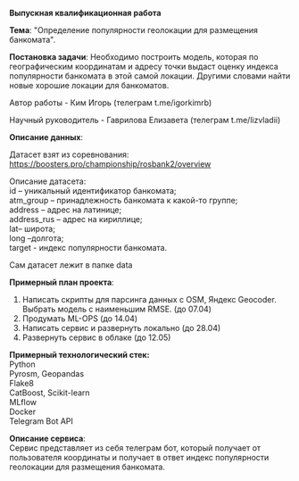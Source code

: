 **Выпускная квалификационная работа**

**Тема**: "Определение популярности геолокации для размещения банкомата".

**Постановка задачи**: Необходимо построить модель, которая по географическим координатам и адресу точки выдаст оценку индекса популярности банкомата в этой самой локации. Другими словами найти новые хорошие локации для банкоматов.

Автор работы - Ким Игорь (телеграм t.me/igorkimrb)

Научный руководитель - Гаврилова Елизавета (телеграм t.me/lizvladii)

**Описание данных**:

Датасет взят из соревнования: https://boosters.pro/championship/rosbank2/overview

Описание датасета:</br>
id – уникальный идентификатор банкомата;</br>
atm_group – принадлежность банкомата к какой-то группе;</br>
address – адрес на латинице;</br>
address_rus – адрес на кириллице;</br>
lat– широта;</br>
long –долгота;</br>
target -  индекс популярности банкомата.

Сам датасет лежит в папке data

**Примерный план проекта**:</br>
1. Написать скрипты для парсинга данных с OSM, Яндекс Geoсoder. Выбрать модель с наименьшим RMSE. (до 07.04)
2. Продумать ML-OPS (до 14.04)
3. Написать сервис и развернуть локально (до 28.04)
4. Развернуть сервис в облаке (до 12.05)

**Примерный технологический стек:**</br>
Python</br>
Pyrosm, Geopandas</br>
Flake8</br>
CatBoost, Scikit-learn</br>
MLflow</br>
Docker</br>
Telegram Bot API

**Описание сервиса**:</br>
Сервис представляет из себя телеграм бот, который получает от пользователя координаты и получает в ответ индекс популярности геолокации для размещения банкомата.
